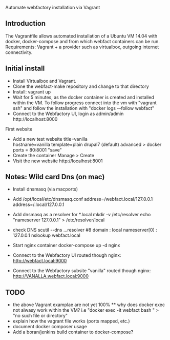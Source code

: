 Automate webfactory installation via Vagrant

Introduction
------------

The Vagrantfile allows automated installation of a Ubuntu VM 14.04 with docker, docker-compose and from which webfact containers can be run.
Requirements: Vagrant + a provider such as virtualbox, outgoing internet connectivity.

Initial install
---------------
* Install Virtualbox and Vagrant.
* Clone the webfact-make repository and change to that directory
* Install:
  vagrant up
* Wait for 5 minutes, as the docker container is created and installed within the VM. To follow progress connect into the vm with "vagrant ssh" and follow the installation with "docker logs --follow webfact"
* Connect to the Webfactory UI, login as admin/admin
  http://localhost:8000 

First website
* Add a new test website 
  title=vanilla  
  hostname=vanilla
  template=plain drupal7 (default)
  advanced > docker ports = 80:8001
  "save"
* Create the container
  Manage > Create
* Visit the new website
  http://localhost:8001  
  
Notes: Wild card Dns (on mac)
---------------------
* Install dnsmasq (via macports)
* Add /opt/local/etc/dnsmasq.conf
  address=/webfact.local/127.0.0.1
  address=/.local/127.0.0.1
* Add dnsmasq as a resolver for *.local
  mkdir -v /etc/resolver
  echo "nameserver 127.0.0.1" > /etc/resolver/local
* check DNS 
  scutil --dns
  ...resolver #8
    domain   : local
    nameserver[0] : 127.0.0.1
  nslookup webfact.local

* Start nginx container
  docker-compose up -d nginx
* Connect to the Webfactory UI routed though nginx:
  http://webfact.local:9000
* Connect to the Webfactory subsite "vanilla" routed though nginx:
  http://VANALLA.webfact.local:9000
  
TODO
----
* the above Vagrant examplae are not yet 100%
  ** why does docker exec not alwasy work within the VM? i.e "docker exec -it webfact bash
" > "no such file or directory"
* explain how the vagrant file works (ports mapped, etc.)
* document docker composer usage
* Add a boran/jenkins build container to docker-compose?

